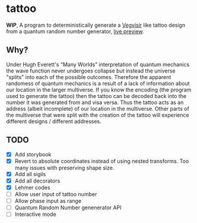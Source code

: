 # tattoo

**WIP**, A program to deterministically generate a [Vegvísir](https://en.wikipedia.org/wiki/Vegv%C3%ADsir) like tattoo design from a quantum random number generator, [live preview](https://dylanrjohnston.github.io/tattoo/).

## Why? ##
Under Hugh Everett's "Many Worlds" interpretation of quantum mechanics the wave function never undergoes collapse but instead the universe "splits" into each of the possible outcomes. Therefore the apparent randomess of quantum mechanics is a result of a lack of information about our location in the larger multiverse. If you know the encoding (the program used to generate the tattoo) then the tattoo can be decoded back into the number it was generated from and visa versa. Thus the tattoo acts as an address (albeit incomplete) of our location in the multiverse. Other parts of the multiverse that were split with the creation of the tattoo will experience different designs / different addresses.

## TODO ##
- [x] Add storybook
- [x] Revert to absolute coordinates instead of using nested transforms. Too many issues with preserving shape size.
- [x] Add all sigils
- [x] Add all decorators
- [x] Lehmer codes
- [ ] Allow user input of tattoo number
- [ ] Allow phase input as range
- [ ] Quantum Random Number genenerator API
- [ ] Interactive mode
